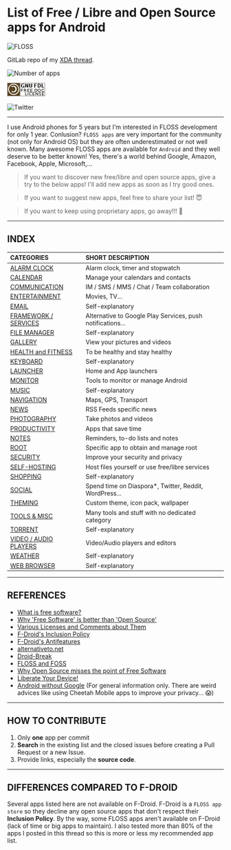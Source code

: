 # List of Free / Libre and Open Source apps for Android

![FLOSS](https://img.xda-cdn.com/G5UvJb4_j1OTylVCZviLoLZEyrA=/http%3A%2F%2Fimagik.fr%2Fimages%2F2016%2F10%2F29%2FFLOSS_XDAabad3.png)

GitLab repo of my [XDA thread](http://forum.xda-developers.com/android/general/index-floss-list-free-libre-source-apps-t3482219/).

![Number of apps](https://img.shields.io/badge/Apps-180-brightgreen.svg?style=flat-square)  

![License](Pictures/gnu-fdl.png)  

![Twitter](https://img.shields.io/badge/Twitter-@primokorn-blue.svg?style=flat-square)

---

I use Android phones for 5 years but I'm interested in FLOSS development for only 1 year. Conlusion? `FLOSS apps` are very important for the community (not only for Android OS) but they are often underestimated or not well known.
Many awesome FLOSS apps are available for `Android` and they well deserve to be better known! Yes, there's a world behind Google, Amazon, Facebook, Apple, Microsoft,...

> If you want to discover new free/libre and open source apps, give a try to the below apps! I'll add new apps as soon as I try good ones.

> If you want to suggest new apps, feel free to share your list! :innocent:

> If you want to keep using proprietary apps, go away!!! :japanese_goblin:


***

## INDEX

| **CATEGORIES** | **SHORT DESCRIPTION** | 
| :----------- | :----------- | 
[ALARM CLOCK](Categories/Alarm_clock.md) | Alarm clock, timer and stopwatch
[CALENDAR](Categories/Calendar.md) | Manage your calendars and contacts
[COMMUNICATION](Categories/Communication.md) | IM / SMS / MMS / Chat / Team collaboration
[ENTERTAINMENT](Categories/Entertainment.md) | Movies, TV...
[EMAIL](Categories/Email.md) | Self-explanatory
[FRAMEWORK / SERVICES](Categories/Framework.md) | Alternative to Google Play Services, push notifications...
[FILE MANAGER](Categories/File_manager.md) | Self-explanatory
[GALLERY](Categories/Gallery.md) | View your pictures and videos
[HEALTH and FITNESS](Categories/Health_Fitness.md) | To be healthy and stay healthy
[KEYBOARD](Categories/Keyboard.md) | Self-explanatory
[LAUNCHER](Categories/Launcher.md) | Home and App launchers
[MONITOR](Categories/Monitor.md) | Tools to monitor or manage Android
[MUSIC](Categories/Music.md) | Self-explanatory
[NAVIGATION](Categories/Navigation.md) | Maps, GPS, Transport
[NEWS](Categories/News.md) | RSS Feeds specific news
[PHOTOGRAPHY](Categories/Photography.md) | Take photos and videos
[PRODUCTIVITY](Categories/Productivity.md) | Apps that save time
[NOTES](Categories/Notes.md) | Reminders, to-do lists and notes
[ROOT](Categories/Root.md) | Specific app to obtain and manage root
[SECURITY](Categories/Security.md) | Improve your security and privacy
[SELF-HOSTING](Categories/Self_hosting.md) | Host files yourself or use free/libre services
[SHOPPING](Categories/Shopping.md) | Self-explanatory
[SOCIAL](Categories/Social.md) | Spend time on Diaspora*, Twitter, Reddit, WordPress...
[THEMING](Categories/Theming.md) | Custom theme, icon pack, wallpaper
[TOOLS & MISC](Categories/Tools_Misc.md) | Many tools and stuff with no dedicated category
[TORRENT](Categories/Torrent.md) | Self-explanatory
[VIDEO / AUDIO PLAYERS](Categories/Video_Audio_Players.md) | Video/Audio players and editors
[WEATHER](Categories/Weather.md) | Self-explanatory
[WEB BROWSER](Categories/Web.md) | Self-explanatory

***


## REFERENCES
- [What is free software?](http://v.ht/BCtj)
- [Why 'Free Software' is better than 'Open Source'](http://v.ht/BmlF)
- [Various Licenses and Comments about Them](http://v.ht/lChF)
- [F-Droid's Inclusion Policy](http://v.ht/iTAZo)
- [F-Droid's Antifeatures](https://f-droid.org/wiki/page/Antifeatures)
- [alternativeto.net](http://v.ht/0vYQ)
- [Droid-Break](http://v.ht/8K8z)
- [FLOSS and FOSS](http://v.ht/uw6c)
- [Why Open Source misses the point of Free Software](http://v.ht/G4pm)
- [Liberate Your Device!](http://v.ht/aHEk)
- [Android without Google](https://android.izzysoft.de/articles/named/android-without-google-1) (For general information only. There are weird advices like using Cheetah Mobile apps to improve your privacy... :scream:)

***


## HOW TO CONTRIBUTE
1. Only **one** app per commit
2. **Search** in the existing list and the closed issues before creating a Pull Request or a new Issue.
3. Provide links, especially the **source code**.

***


## DIFFERENCES COMPARED TO F-DROID
Several apps listed here are not available on F-Droid. F-Droid is a `FLOSS app store` so they decline any open source apps that don't respect their **Inclusion Policy**. By the way, some FLOSS apps aren't available on F-Droid (lack of time or big apps to maintain).
I also tested more than 80% of the apps I posted in this thread so this is more or less my recommended app list.